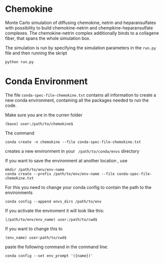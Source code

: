 
# Chemokine
Monte Carlo simulation of diffusing chemokine, netrin and heparansulfates with possibility to build chemokine-netrin and chempkine-heparansulfate complexes. The chemokine-netrin complex additionally binds to a collagene fiber, that spans the whole simulation box.

The simulation is run by specifying the simulation parameters in the ```run.py``` file and then running the skript

```console
python run.py
```

# Conda Environment
The file ```conda-spec-file-chemokine.txt``` contains all information to create a new conda environment, containing all the packages needed to run the code.

Make sure you are in the curren folder
```console
(base) user:/path/to/chemokine$
```

The command 

```console
conda create -n chemokine --file conda-spec-file-chemokine.txt
```

creates a new environment in your ``` /path/to/conda/envs``` directory

If you want to save the environment at another location , use 

```console
mkdir /path/to/env/env-name
conda create --prefix /path/to/env/env-name --file conda-spec-file-chemokine.txt
```

For this you need to change your conda config to contain the path to the environments

```console
conda config --append envs_dirs /path/to/env
```

If you activate the enviroment it will look like this:

```console
(/path/to/env/env_name) user:/path/to/cwd$ 
```

If you want to change this to 

```console
(env_name) user:path/to/cwd$
```

paste the following command in the command line:

```console
conda config --set env_prompt '({name})'
```












